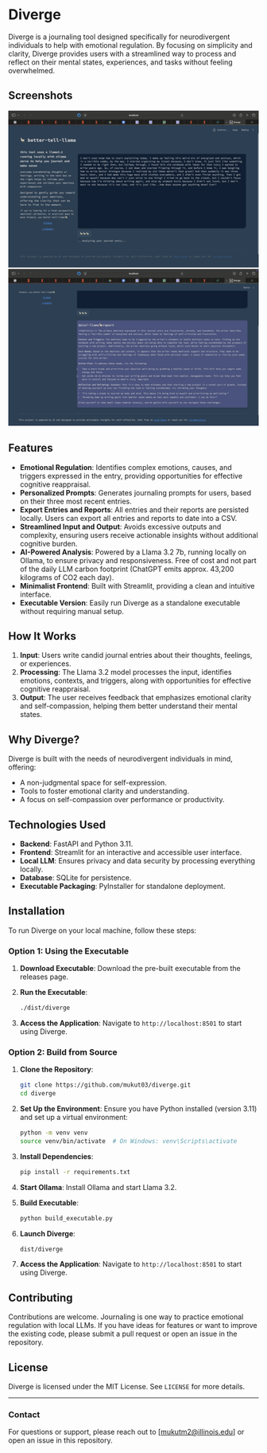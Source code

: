 # Diverge

Diverge is a journaling tool designed specifically for neurodivergent individuals to help with emotional regulation. By focusing on simplicity and clarity, Diverge provides users with a streamlined way to process and reflect on their mental states, experiences, and tasks without feeling overwhelmed.

## Screenshots
![Example Entry](usage/images/entry.png)
![Example Response](usage/images/response.png)

## Features
- **Emotional Regulation**: Identifies complex emotions, causes, and triggers expressed in the entry, providing opportunities for effective cognitive reappraisal.
- **Personalized Prompts**: Generates journaling prompts for users, based on their three most recent entries.
- **Export Entries and Reports**: All entries and their reports are persisted locally. Users can export all entries and reports to date into a CSV.
- **Streamlined Input and Output**: Avoids excessive outputs and complexity, ensuring users receive actionable insights without additional cognitive burden.
- **AI-Powered Analysis**: Powered by a Llama 3.2 7b, running locally on Ollama, to ensure privacy and responsiveness. Free of cost and not part of the daily LLM carbon footprint (ChatGPT emits approx. 43,200 kilograms of CO2 each day).
- **Minimalist Frontend**: Built with Streamlit, providing a clean and intuitive interface.
- **Executable Version**: Easily run Diverge as a standalone executable without requiring manual setup.

## How It Works
1. **Input**: Users write candid journal entries about their thoughts, feelings, or experiences.
2. **Processing**: The Llama 3.2 model processes the input, identifies emotions, contexts, and triggers, along with opportunities for effective cognitive reappraisal.
3. **Output**: The user receives feedback that emphasizes emotional clarity and self-compassion, helping them better understand their mental states.

## Why Diverge?
Diverge is built with the needs of neurodivergent individuals in mind, offering:
- A non-judgmental space for self-expression.
- Tools to foster emotional clarity and understanding.
- A focus on self-compassion over performance or productivity.

## Technologies Used
- **Backend**: FastAPI and Python 3.11.
- **Frontend**: Streamlit for an interactive and accessible user interface.
- **Local LLM**: Ensures privacy and data security by processing everything locally.
- **Database**: SQLite for persistence.
- **Executable Packaging**: PyInstaller for standalone deployment.

## Installation
To run Diverge on your local machine, follow these steps:

### Option 1: Using the Executable
1. **Download Executable**:
   Download the pre-built executable from the releases page.

2. **Run the Executable**:
   ```bash
   ./dist/diverge
   ```

3. **Access the Application**:
   Navigate to `http://localhost:8501` to start using Diverge.

### Option 2: Build from Source
1. **Clone the Repository**:
   ```bash
   git clone https://github.com/mukut03/diverge.git
   cd diverge
   ```

2. **Set Up the Environment**:
   Ensure you have Python installed (version 3.11) and set up a virtual environment:
   ```bash
   python -m venv venv
   source venv/bin/activate  # On Windows: venv\Scripts\activate
   ```

3. **Install Dependencies**:
   ```bash
   pip install -r requirements.txt
   ```

4. **Start Ollama**:
   Install Ollama and start Llama 3.2.

5. **Build Executable**:
   ```bash
   python build_executable.py
   ```

6. **Launch Diverge**:
   ```bash
   dist/diverge
   ```

7. **Access the Application**:
   Navigate to `http://localhost:8501` to start using Diverge.

## Contributing
Contributions are welcome. Journaling is one way to practice emotional regulation with local LLMs. If you have ideas for features or want to improve the existing code, please submit a pull request or open an issue in the repository.

## License
Diverge is licensed under the MIT License. See `LICENSE` for more details.

---

### Contact
For questions or support, please reach out to [mukutm2@illinois.edu] or open an issue in this repository.

